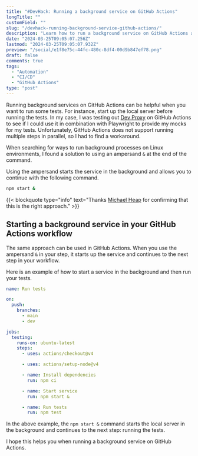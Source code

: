 ```yaml
---
title: "#DevHack: Running a background service on GitHub Actions"
longTitle: ""
customField: ""
slug: "/devhack-running-background-service-github-actions/"
description: "Learn how to run a background service on GitHub Actions and use it in combination with other steps."
date: "2024-03-25T09:05:07.256Z"
lastmod: "2024-03-25T09:05:07.932Z"
preview: "/social/e1f8e75c-44fc-480c-8df4-00d9b847ef78.png"
draft: false
comments: true
tags:
  - "Automation"
  - "CI/CD"
  - "GitHub Actions"
type: "post"
---
```


Running background services on GitHub Actions can be helpful when you want to run some tests. For instance, start up the local server before running the tests. In my case, I was testing out [Dev Proxy](https://learn.microsoft.com/en-us/microsoft-cloud/dev/dev-proxy/overview) on GitHub Actions to see if I could use it in combination with Playwright to provide my mocks for my tests. Unfortunately, GitHub Actions does not support running multiple steps in parallel, so I had to find a workaround.

When searching for ways to run background processes on Linux environments, I found a solution to using an ampersand `&` at the end of the command.

Using the ampersand starts the service in the background and allows you to continue with the following command.

```bash {title="Start a process in the background"}
npm start &
```

{{< blockquote type="info" text="Thanks [Michael Heap](https://michaelheap.com/) for confirming that this is the right approach." >}}

## Starting a background service in your GitHub Actions workflow

The same approach can be used in GitHub Actions. When you use the ampersand `&` in your step, it starts up the service and continues to the next step in your workflow.

Here is an example of how to start a service in the background and then run your tests.

```yaml {title="GitHub Actions Workflow"}
name: Run tests

on:
  push:
    branches:
      - main
      - dev

jobs:
  testing:
    runs-on: ubuntu-latest
    steps:
      - uses: actions/checkout@v4

      - uses: actions/setup-node@v4

      - name: Install dependencies
        run: npm ci

      - name: Start service
        run: npm start &

      - name: Run tests
        run: npm test
```

In the above example, the `npm start &` command starts the local server in the background and continues to the next step: running the tests.

I hope this helps you when running a background service on GitHub Actions.
